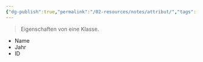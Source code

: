 ```yaml
---
{"dg-publish":true,"permalink":"/02-resources/notes/attribut/","tags":["#bedeutung","OOP"],"noteIcon":""}
---
```


> Eigenschaften von eine Klasse.

- Name
- Jahr
- ID